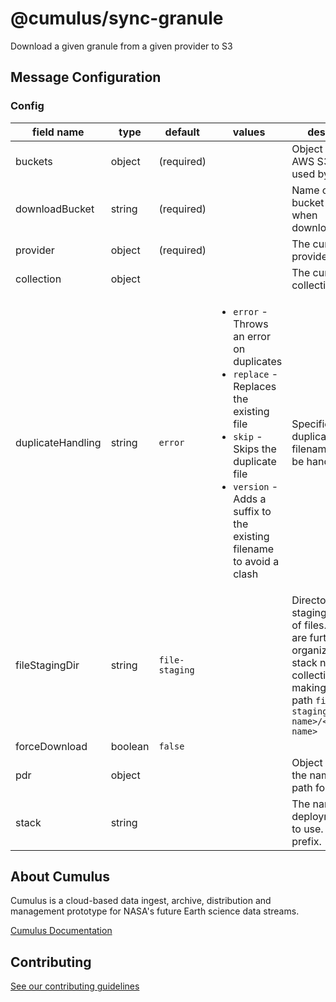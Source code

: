 # @cumulus/sync-granule

Download a given granule from a given provider to S3

## Message Configuration
### Config

| field name | type | default | values | description
| --------   | ------- | ------- | ---------- | ----------
| buckets | object | (required) | | Object specifying AWS S3 buckets used by this task
| downloadBucket | string | (required) | | Name of AWS S3 bucket to use when downloading files
| provider | object | (required) | | The cumulus-api provider object
| collection | object | | | The cumulus-api collection object
| duplicateHandling | string | `error` | <ul><li>`error` - Throws an error on duplicates</li><li>`replace` - Replaces the existing file</li><li>`skip` - Skips the duplicate file</li><li>`version` - Adds a suffix to the existing filename to avoid a clash</li></ul> | Specifies how duplicate filenames should be handled
| fileStagingDir | string | `file-staging` | | Directory used for staging location of files. Granules are further organized by stack name and collection name making the full path `file-staging/<stack name>/<collection name>`
| forceDownload | boolean | `false` | |
| pdr | object | | | Object containing the name and path for a PDR file
| stack | string | | | The name of the deployment stack to use. Useful as a prefix.

## About Cumulus

Cumulus is a cloud-based data ingest, archive, distribution and management prototype for NASA's future Earth science data streams.

[Cumulus Documentation](https://nasa.github.io/cumulus)

## Contributing

[See our contributing guidelines](https://github.com/nasa/cumulus/blob/master/CONTRIBUTING.md)

